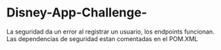 # Disney-App-Challenge-
La seguridad da un error al registrar un usuario, los endpoints funcionan.
Las dependencias de seguridad estan comentadas en el POM.XML
